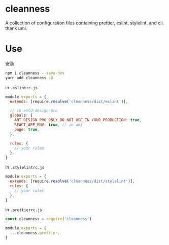 # cleanness

A collection of configuration files containing prettier, eslint, stylelint, and cli. thank umi.

# Use

安装

```bash
npm i cleanness --save-dev
yarn add cleanness -D
```

in `.eslintrc.js`

```js
module.exports = {
  extends: [require.resolve('cleanness/dist/eslint')],

  // in antd-design-pro
  globals: {
    ANT_DESIGN_PRO_ONLY_DO_NOT_USE_IN_YOUR_PRODUCTION: true,
    REACT_APP_ENV: true, // in umi
    page: true,
  },

  rules: {
    // your rules
  },
}
```

in `.stylelintrc.js`

```js
module.exports = {
  extends: [require.resolve('cleanness/dist/stylelint')],
  rules: {
    // your rules
  },
}
```

in `.prettierrc.js`

```js
const cleanness = require('cleanness')

module.exports = {
  ...cleanness.prettier,
}
```
